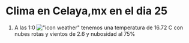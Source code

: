 # Clima en Celaya,mx en el dia 25

1. A las 1:0 !["icon weather"](http://openweathermap.org/img/w/04n.png) tenemos una temperatura de 16.72 C con nubes rotas y  vientos de 2.6 y nubosidad al 75%
